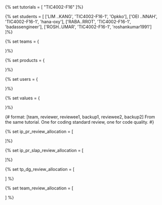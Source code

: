 {% set tutorials = [
 "TIC4002-F16"
]%}

{% set students = [
 ['LIM ..KANG', 'TIC4002-F16-1', 'Opkko'],
 ['OEI ..NNAH', 'TIC4002-F16-1', 'hana-oxy'],
 ['RABA..RROT', 'TIC4002-F16-1', 'badassengineer'],
 ['ROSH..UMAR', 'TIC4002-F16-1', 'roshankumar1991']
]%}

{% set teams = {

}%}

{% set products = {

}%}

{% set users = {

}%}

{% set values = {

}%}

{# format: [team, reviewer, reviewee1, backup1, reviewee2, backup2]
From the same tutorial. One for coding standard review, one for code quality.
 #}

{% set ip_pr_review_allocation = [

]%}

{% set ip_pr_slap_review_allocation = [

]%}

{% set tp_dg_review_allocation = [

] %}

{% set team_review_allocation = [

] %}
